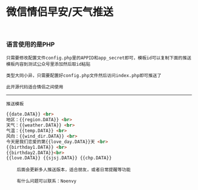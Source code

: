 # 微信情侣早安/天气推送    <br> <br>
### 语言使用的是PHP
    只需要修改配置文件config.php里的APPID和app_secret即可，模板id可以复制下面的推送模板内容到测试公众号里添加然后取id粘贴
    
    类型大同小异，只需要配置好config.php文件然后访问index.php即可推送了
    
    此开源代码适合情侣之间使用
***
`推送模板` <br>
```html
{{date.DATA}} <br> 
地区：{{region.DATA}} <br> 
天气：{{weather.DATA}} <br> 
气温：{{temp.DATA}} <br> 
风向：{{wind_dir.DATA}} <br> 
今天是我们恋爱的第{{love_day.DATA}}天 <br> 
{{birthday1.DATA}} <br> 
{{birthday2.DATA}}<br> 
{{love.DATA}} {{sjsj.DATA}} {{chp.DATA}}
```
        后面会更新多人推送版本，适合朋友，或者日常提醒等功能
        
        有什么问题可以联系：Noenvy

